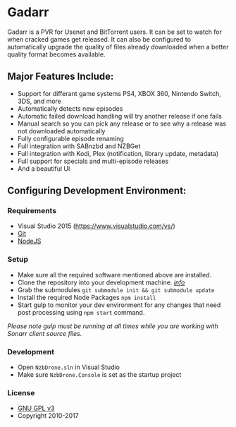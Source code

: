# Gadarr

Gadarr is a PVR for Usenet and BitTorrent users. It can be set to watch for when cracked games get released. It can also be configured to automatically upgrade the quality of files already downloaded when a better quality format becomes available.

## Major Features Include:

* Support for differant game systems PS4, XBOX 360, Nintendo Switch, 3DS, and more
* Automatically detects new episodes
* Automatic failed download handling will try another release if one fails
* Manual search so you can pick any release or to see why a release was not downloaded automatically
* Fully configurable episode renaming
* Full integration with SABnzbd and NZBGet
* Full integration with Kodi, Plex (notification, library update, metadata)
* Full support for specials and multi-episode releases
* And a beautiful UI

## Configuring Development Environment:

### Requirements

* Visual Studio 2015 (https://www.visualstudio.com/vs/)
* [Git](https://git-scm.com/downloads)
* [NodeJS](https://nodejs.org/en/download/)

### Setup

* Make sure all the required software mentioned above are installed.
* Clone the repository into your development machine. [*info*](https://help.github.com/articles/working-with-repositories)
* Grab the submodules `git submodule init && git submodule update`
* Install the required Node Packages `npm install`
* Start gulp to monitor your dev environment for any changes that need post processing using `npm start` command.

*Please note gulp must be running at all times while you are working with Sonarr client source files.*

### Development

* Open `NzbDrone.sln` in Visual Studio
* Make sure `NzbDrone.Console` is set as the startup project

### License

* [GNU GPL v3](http://www.gnu.org/licenses/gpl.html)
* Copyright 2010-2017

